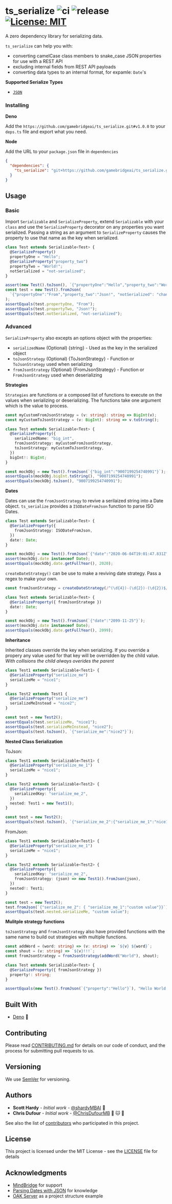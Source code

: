 # ts_serialize ![ci](https://github.com/GameBridgeAI/ts_serialize/workflows/ci/badge.svg) ![release](https://github.com/GameBridgeAI/ts_serialize/workflows/release/badge.svg) [![License: MIT](https://img.shields.io/badge/License-MIT-yellow.svg)](https://opensource.org/licenses/MIT)

A zero dependency library for serializing data.

`ts_serialize` can help you with:

- converting camelCase class members to snake_case JSON properties for use with a REST API
- excluding internal fields from REST API payloads
- converting data types to an internal format, for expamle: `Date`'s

**Supported Serialize Types**

- [`JSON`](https://www.json.org/json-en.html)

### Installing

**Deno**

Add the `https://github.com/gamebridgeai/ts_serialize.git#v1.0.0` to your `deps.ts` file and export what you need.

**Node**

Add the URL to your `package.json` file in `dependencies`

```json
{
  "dependencies": {
    "ts_serialize": "git+https://github.com/gamebridgeai/ts_serialize.git#v1.0.0"
  }
}
```

## Usage

### Basic

Import `Serializable` and `SerializeProperty`, extend `Serializable` with your `class`
and use the `SerializeProperty` decorator on any properties you want serialized.
Passing a string as an argument to `SerializeProperty` causes the property to use
that name as the key when serialized.

```ts
class Test extends Serializable<Test> {
  @SerializeProperty()
  propertyOne = "Hello";
  @SerializeProperty("property_two")
  propertyTwo = "World!";
  notSerialized = "not-serialized";
}

assert(new Test().toJson(), `{"propertyOne":"Hello","property_two":"World!"}`);
const test = new Test().fromJson(
  `{"propertyOne":"From","property_two":"Json!", "notSerialized": "changed" }`
);
assertEquals(test.propertyOne, "From");
assertEquals(test.propertyTwo, "Json!");
assertEquals(test.notSerialized, "not-serialized");
```

### Advanced

`SerializeProperty` also excepts an options object with the properties:

- `serializedName` (Optional) {string} - Used as the key in the serialized object
- `toJsonStrategy` (Optional) {ToJsonStrategy} - Function or `ToJsonStrategy` used when serializing
- `fromJsonStrategy` (Optional) {FromJsonStrategy} - Function or `FromJsonStrategy` used when deserializing

**Strategies**

`Strategies` are functions or a composed list of functions to execute on the values when
serializing or deserializing. The functions take one argument which is the value to process.

```ts
const myCustomFromJsonStrategy = (v: string): string => BigInt(v);
const myCustomToJsonStrategy = (v: BigInt): string => v.toString();

class Test extends Serializable<Test> {
  @SerializeProperty({
    serializedName: "big_int",
    fromJsonStrategy: myCustomFromJsonStrategy,
    toJsonStrategy: myCustomToJsonStrategy,
  })
  bigInt!: BigInt;
}

const mockObj = new Test().fromJson(`{"big_int":"9007199254740991"}`);
assertEquals(mockObj.bigInt.toString(), "9007199254740991");
assertEquals(mockObj.toJson(), "9007199254740991");
```

**Dates**

Dates can use the `fromJsonStrategy` to revive a serilaized string into a Date object. `ts_serialize`
provides a `ISODateFromJson` function to parse ISO Dates.

```ts
class Test extends Serializable<Test> {
  @SerializeProperty({
    fromJsonStrategy: ISODateFromJson,
  })
  date!: Date;
}

const mockObj = new Test().fromJson(`{"date":"2020-06-04T19:01:47.831Z"}`);
assert(mockObj.date instanceof Date);
assertEquals(mockObj.date.getFullYear(), 2020);
```

`createDateStrategy()` can be use to make
a reviving date strategy. Pass a regex to make your own.

```ts
const fromJsonStrategy = createDateStrategy(/^(\d{4})-(\d{2})-(\d{2})$/);

class Test extends Serializable<Test> {
  @SerializeProperty({ fromJsonStratege })
  date!: Date;
}

const mockObj = new Test().fromJson(`{"date":"2099-11-25"}`);
assert(mockObj.date instanceof Date);
assertEquals(mockObj.date.getFullYear(), 2099);
```

**Inheritance**

Inherited classes override the key when serializing. If you override
a propery any value used for that key will be overridden by the
child value. _With collisions the child always overides the parent_

```ts
class Test1 extends Serializable<Test1> {
  @SerializeProperty("serialize_me")
  serializeMe = "nice1";
}

class Test2 extends Test1 {
  @SerializeProperty("serialize_me")
  serializeMeInstead = "nice2";
}

const test = new Test2();
assertEquals(test.serializeMe, "nice1");
assertEquals(test.serializeMeInstead, "nice2");
assertEquals(test.toJson(), `{"serialize_me":"nice2"}`);
```

**Nested Class Serialization**

ToJson:

```ts
class Test1 extends Serializable<Test1> {
  @SerializeProperty("serialize_me_1")
  serializeMe = "nice1";
}

class Test2 extends Serializable<Test2> {
  @SerializeProperty({
    serializedKey: "serialize_me_2",
  })
  nested: Test1 = new Test1();
}

const test = new Test2();
assertEquals(test.toJson(), `{"serialize_me_2":{"serialize_me_1":"nice1"}}`);
```

FromJson:

```ts
class Test1 extends Serializable<Test1> {
  @SerializeProperty("serialize_me_1")
  serializeMe = "nice1";
}

class Test2 extends Serializable<Test2> {
  @SerializeProperty({
    serializedKey: "serialize_me_2",
    fromJsonStrategy: (json) => new Test1().fromJson(json),
  })
  nested!: Test1;
}

const test = new Test2();
test.fromJson(`{"serialize_me_2": { "serialize_me_1":"custom value"}}`);
assertEquals(test.nested.serializeMe, "custom value");
```

**Mulitple strategy functions**

`toJsonStrategy` and `fromJsonStrategy` also have provided functions with the same name
to build out strategies with multiple functions.

```ts
const addWord = (word: string) => (v: string) => `${v} ${word}`;
const shout = (v: string) => `${v}!!!`;
const fromJsonStrategy = fromJsonStrategy(addWord("World"), shout);

class Test extends Serializable<Test> {
  @SerializeProperty({ fromJsonStrategy })
  property!: string;
}

assertEquals(new Test().fromJson(`{"property":"Hello"}`), "Hello World!!!");
```

## Built With

- [Deno](http://deno.land) :sauropod:

## Contributing

Please read [CONTRIBUTING.md](CONTRIBUTING.md) for details on our code of conduct, and the process for submitting pull requests to us.

## Versioning

We use [SemVer](http://semver.org/) for versioning.

## Authors

- **Scott Hardy** - _Initial work_ - [@shardyMBAI](https://github.com/shardyMBAI) :frog:
- **Chris Dufour** - _Initial work_ - [@ChrisDufourMB](https://github.com/ChrisDufourMB) :pizza: :cat: :crown:

See also the list of [contributors](CONTRIBUTORS.md) who participated in this project.

## License

This project is licensed under the MIT License - see the [LICENSE](LICENSE) file for details

## Acknowledgments

- [MindBridge](https://mindbridge.ai) for support
- [Parsing Dates with JSON](https://weblog.west-wind.com/posts/2014/Jan/06/JavaScript-JSON-Date-Parsing-and-real-Dates) for knowledge
- [OAK Server](https://github.com/oakserver/oak) as a project structure example
